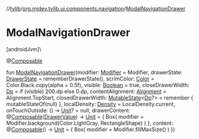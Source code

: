 //[tvlib](../../index.md)/[org.mjdev.tvlib.ui.components.navigation](index.md)/[ModalNavigationDrawer](-modal-navigation-drawer.md)

# ModalNavigationDrawer

[androidJvm]\

@[Composable](https://developer.android.com/reference/kotlin/androidx/compose/runtime/Composable.html)

fun [ModalNavigationDrawer](-modal-navigation-drawer.md)(modifier: [Modifier](https://developer.android.com/reference/kotlin/androidx/compose/ui/Modifier.html) = Modifier, drawerState: [DrawerState](https://developer.android.com/reference/kotlin/androidx/tv/material3/DrawerState.html) = rememberDrawerState(), scrimColor: [Color](https://developer.android.com/reference/kotlin/androidx/compose/ui/graphics/Color.html) = Color.Black.copy(alpha = 0.5f), visible: [Boolean](https://kotlinlang.org/api/latest/jvm/stdlib/kotlin/-boolean/index.html) = true, closeDrawerWidth: [Dp](https://developer.android.com/reference/kotlin/androidx/compose/ui/unit/Dp.html) = if (visible) 200.dp else 0.dp, contentAlignment: [Alignment](https://developer.android.com/reference/kotlin/androidx/compose/ui/Alignment.html) = Alignment.TopStart, closedDrawerWidth: [MutableState](https://developer.android.com/reference/kotlin/androidx/compose/runtime/MutableState.html)&lt;[Dp](https://developer.android.com/reference/kotlin/androidx/compose/ui/unit/Dp.html)?&gt; = remember { mutableStateOf(null) }, localDensity: [Density](https://developer.android.com/reference/kotlin/androidx/compose/ui/unit/Density.html) = LocalDensity.current, onTouchOutside: () -&gt; [Unit](https://kotlinlang.org/api/latest/jvm/stdlib/kotlin/-unit/index.html)? = null, drawerContent: @[Composable](https://developer.android.com/reference/kotlin/androidx/compose/runtime/Composable.html)([DrawerValue](https://developer.android.com/reference/kotlin/androidx/tv/material3/DrawerValue.html)) -&gt; [Unit](https://kotlinlang.org/api/latest/jvm/stdlib/kotlin/-unit/index.html) = {
        Box(
            modifier = Modifier.background(Color.LightGray, RectangleShape)
        )
    }, content: @[Composable](https://developer.android.com/reference/kotlin/androidx/compose/runtime/Composable.html)() -&gt; [Unit](https://kotlinlang.org/api/latest/jvm/stdlib/kotlin/-unit/index.html) = {
        Box(
            modifier = Modifier.fillMaxSize()
        )
    })
